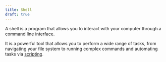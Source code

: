 ```yaml
---
title: Shell
draft: true
---
```

A shell is a program that allows you to interact with your computer through a command line interface.

It is a powerful tool that allows you to perform a wide range of tasks, from navigating your file system to running complex commands and automating tasks via [scripting](./scripting.md).
